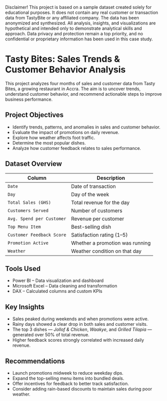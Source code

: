 Disclaimer! This project is based on a sample dataset created solely for educational purposes. It does not contain any real customer or transaction data from TastyBite or any affiliated company. The data has been anonymized and synthesized. All analysis, insights, and visualizations are hypothetical and intended only to demonstrate analytical skills and approach. Data privacy and protection remain a top priority, and no confidential or proprietary information has been used in this case study.

# Tasty Bites: Sales Trends & Customer Behavior Analysis

This project analyzes four months of sales and customer data from Tasty Bites, a growing restaurant in Accra. The aim is to uncover trends, understand customer behavior, and recommend actionable steps to improve business performance.


## Project Objectives

- Identify trends, patterns, and anomalies in sales and customer behavior.
- Evaluate the impact of promotions on daily revenue.
- Explore how weather affects foot traffic.
- Determine the most popular dishes.
- Analyze how customer feedback relates to sales performance.



##  Dataset Overview

| Column                        | Description                            |
|------------------------------|----------------------------------------|
| `Date`                       | Date of transaction                    |
| `Day`                        | Day of the week                        |
| `Total Sales (GHS)`          | Total revenue for the day              |
| `Customers Served`           | Number of customers                    |
| `Avg. Spend per Customer`    | Revenue per customer                   |
| `Top Menu Item`              | Best-selling dish                      |
| `Customer Feedback Score`    | Satisfaction rating (1–5)              |
| `Promotion Active`           | Whether a promotion was running        |
| `Weather`                    | Weather condition on that day          |


## Tools Used

- Power BI – Data visualization and dashboard
- Microsoft Excel – Data cleaning and transformation
- DAX – Calculated columns and custom KPIs


##  Key Insights

- Sales peaked during weekends and when promotions were active.
- Rainy days showed a clear drop in both sales and customer visits.
- The top 3 dishes — *Jollof & Chicken*, *Waakye*, and *Grilled Tilapia* — generated over 50% of total revenue.
- Higher feedback scores strongly correlated with increased daily revenue.


## Recommendations

- Launch promotions midweek to reduce weekday dips.
- Expand the top-selling menu items into bundled deals.
- Offer incentives for feedback to better track satisfaction.
- Consider adding rain-based discounts to maintain sales during poor weather.


